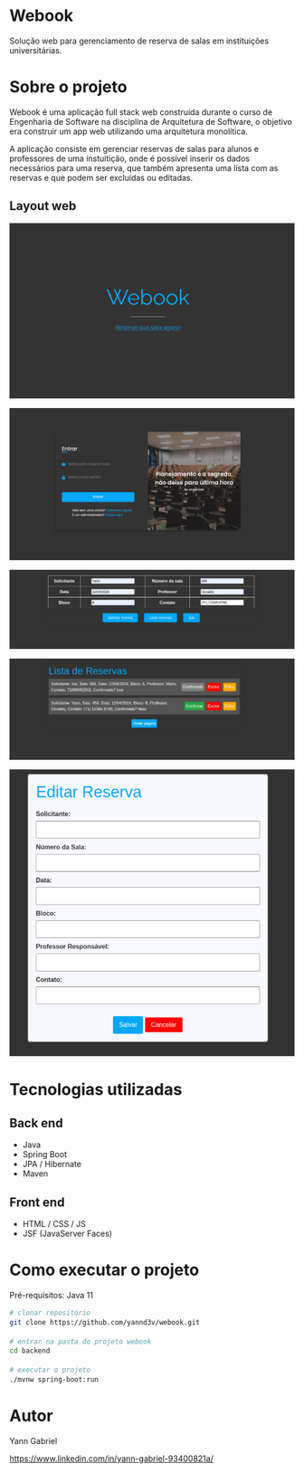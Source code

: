 # Webook
Solução web para gerenciamento de reserva de salas em instituições universitárias.

# Sobre o projeto
Webook é uma aplicação full stack web construída durante o curso de Engenharia de Software na disciplina de Arquitetura de Software, o objetivo era construir um app web utilizando uma arquitetura monolítica.

A aplicação consiste em gerenciar reservas de salas para alunos e professores de uma instuitição, onde é possível inserir os dados necessários para uma reserva, que também apresenta uma lista com as reservas e que podem ser excluídas ou editadas.

## Layout web
![Web 1](https://github.com/yannd3v/webook/blob/main/src/main/resources/static/images/index.png?raw=true)

![Web 2](https://github.com/yannd3v/webook/blob/main/src/main/resources/static/images/login.png?raw=true)

![Web 3](https://github.com/yannd3v/webook/blob/main/src/main/resources/static/images/dados_reserva.png?raw=true)

![Web 4](https://github.com/yannd3v/webook/blob/main/src/main/resources/static/images/lista_reservas.png?raw=true)

![Web 5](https://github.com/yannd3v/webook/blob/main/src/main/resources/static/images/editar_reserva.png?raw=true)

# Tecnologias utilizadas
## Back end
- Java
- Spring Boot
- JPA / Hibernate
- Maven
## Front end
- HTML / CSS / JS
- JSF (JavaServer Faces)
# Como executar o projeto

Pré-requisitos: Java 11

```bash
# clonar repositório
git clone https://github.com/yannd3v/webook.git

# entrar na pasta do projeto webook
cd backend

# executar o projeto
./mvnw spring-boot:run
```

# Autor

Yann Gabriel

https://www.linkedin.com/in/yann-gabriel-93400821a/
